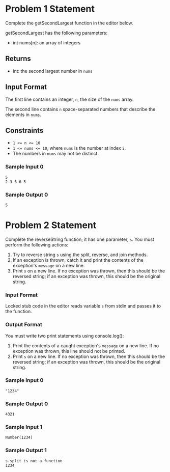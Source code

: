 # Problem 1 Statement

Complete the getSecondLargest function in the editor below.

getSecondLargest has the following parameters:

* int nums[n]: an array of integers
## Returns

* int: the second largest number in `nums`

## Input Format

The first line contains an integer, `n`, the size of the `nums` array. 

The second line contains `n` space-separated numbers that describe the elements in `nums`.

## Constraints
* `1 <= n <= 10`
* `1 <= nums <= 10`, where `nums` is the number at index `i`.
* The numbers in `nums` may not be distinct.

### Sample Input 0
```
5
2 3 6 6 5
```
### Sample Output 0
```
5
```

# Problem 2 Statement

Complete the reverseString function; it has one parameter, `s`. You must perform the following actions:

1. Try to reverse string `s` using the split, reverse, and join methods.
2. If an exception is thrown, catch it and print the contents of the exception's `message` on a new line.
3. Print `s` on a new line. If no exception was thrown, then this should be the reversed string; if an exception was thrown, this should be the original string.
### Input Format

Locked stub code in the editor reads variable `s` from stdin and passes it to the function.

### Output Format

You must write two print statements using console.log():

1. Print the contents of a caught exception's `message` on a new line. If no exception was thrown, this line should not be printed.
2. Print `s` on a new line. If no exception was thrown, then this should be the reversed string; if an exception was thrown, this should be the original string.

### Sample Input 0
```
"1234"
```
### Sample Output 0
```
4321
```

### Sample Input 1
```
Number(1234)
```
### Sample Output 1
```
s.split is not a function
1234
```